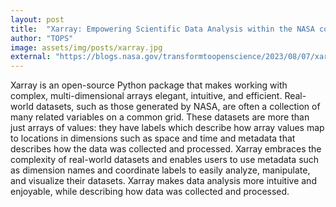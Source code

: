 ```yaml
---
layout: post
title:  "Xarray: Empowering Scientific Data Analysis within the NASA community"
author: "TOPS"
image: assets/img/posts/xarray.jpg
external: "https://blogs.nasa.gov/transformtoopenscience/2023/08/07/xarray-empowering-scientific-data-analysis-within-the-nasa-community/"
---
```

Xarray is an open-source Python package that makes working with complex, multi-dimensional arrays elegant, intuitive, and efficient. Real-world datasets, such as those generated by NASA, are often a collection of many related variables on a common grid. These datasets are more than just arrays of values: they have labels which describe how array values map to locations in dimensions such as space and time and metadata that describes how the data was collected and processed. Xarray embraces the complexity of real-world datasets and enables users to use metadata such as dimension names and coordinate labels to easily analyze, manipulate, and visualize their datasets. Xarray makes data analysis more intuitive and enjoyable, while describing how data was collected and processed. 